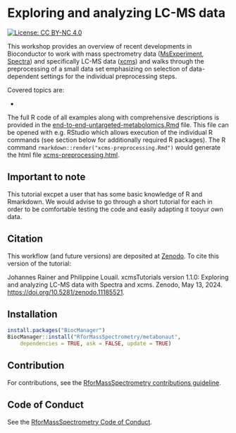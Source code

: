 # Exploring and analyzing LC-MS data

[![License: CC BY-NC 4.0](https://img.shields.io/badge/License-CC%20BY--NC%204.0-lightgrey.svg)](https://creativecommons.org/licenses/by-nc/4.0/)

This workshop provides an overview of recent developments in Bioconductor to
work with mass spectrometry data
([MsExperiment](https://github.com/RforMassSpectrometry/MsExperiment),
[Spectra](https://github.com/RforMassSpectrometry/Spectra)) and specifically
LC-MS data ([xcms](https://github.com/sneumann/xcms)) and walks through the
preprocessing of a small data set emphasizing on selection of data-dependent
settings for the individual preprocessing steps.

Covered topics are:

- 

The full R code of all examples along with comprehensive descriptions is
provided in the [end-to-end-untargeted-metabolomics.Rmd](./vignettes/end-to-end-untargeted-metabolomics.Rmd)
file. This file can be opened with e.g. RStudio which allows execution of the
individual R commands (see section below for additionally required R
packages). The R command `rmarkdown::render("xcms-preprocessing.Rmd")` would
generate the html file
[xcms-preprocessing.html](https://github.com/rformassspectrometry/metabonaut/end-to-end-untargeted-metabolomics.html).

## Important to note 

This tutorial excpet a user that has some basic knowledge of R and Rmarkdown. 
We would advise to go through a short tutorial for each in order to be 
comfortable testing the code and easily adapting it tooyur own data. 

## Citation

This workflow (and future versions) are deposited at
[Zenodo](https://zenodo.org). To cite this version of the tutorial:

Johannes Rainer and Philippine Louail. xcmsTutorials version 1.1.0: Exploring
and analyzing LC-MS data with Spectra and xcms. Zenodo, May
13, 2024. https://doi.org/10.5281/zenodo.11185521.


## Installation

```r
install.packages("BiocManager")
BiocManager::install("RforMassSpectrometry/metabonaut",
    dependencies = TRUE, ask = FALSE, update = TRUE)
```




## Contribution

For contributions, see the [RforMassSpectrometry contributions
guideline](https://rformassspectrometry.github.io/RforMassSpectrometry/articles/RforMassSpectrometry.html#contributions).


## Code of Conduct

See the [RforMassSpectrometry Code of
Conduct](https://rformassspectrometry.github.io/RforMassSpectrometry/articles/RforMassSpectrometry.html#code-of-conduct).
